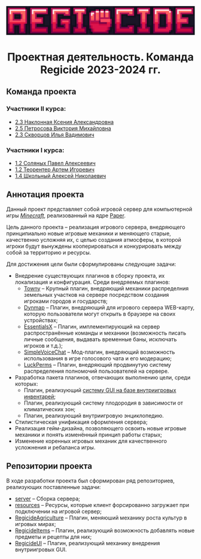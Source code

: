 <img src=".\logo-full-regicide.png" alt="Regicide logo">
<h1 align="center">Проектная деятельность. Команда Regicide 2023-2024 гг.</h1>



## Команда проекта

### Участники II курса:
- [2.3 Наклонная Ксения Александровна](//web.telegram.org/k/#@naklonnaya_17 "Графическое оформление проекта")
- [2.5 Петросова Виктория Михайловна](//web.telegram.org/k/#@plzkmn "Конфигурация сервера и плагинов")
- [2.3 Скворцов Илья Вадимович](//web.telegram.org/k/#@Sebas_Ari "Разработка плагинов")

### Участники I курса:
- [1.2 Соляных Павел Алексеевич](//web.telegram.org/k/#@sadynofear "Разработка плагинов")
- [1.2 Теорентер Артем Игоревич](//web.telegram.org/k/#@Ignus_Nilsen "Тимлид. Разработка плагинов")
- [1.4 Школьный Алексей Николаевич](//web.telegram.org/k/#@pharaoff1996 "Конфигурация сервера и плагинов")
</details>

## Аннотация проекта

Данный проект представляет собой игровой сервер для компьютерной игры <a href="//ru.wikipedia.org/wiki/Minecraft">_Minecraft_</a>, реализованный на ядре <a href="//papermc.io/">Paper</a>.

Цель данного проекта – реализация игрового сервера, внедряющего принципиально новые игровые механики и меняющего старые, качественно усложняя их, с целью создания атмосферы, в которой игроки будут вынуждены кооперироваться и конкурировать между собой за территорию и ресурсы.

Для достижения цели были сформулированы следующие задачи:
<ul>
   <li>Внедрение существующих плагинов в сборку проекта, их локализация и конфигурация. Среди внедряемых плагинов:
    <ul>
     <li><a href="//github.com/TownyAdvanced/Towny">Towny</a> – Крупный плагин, внедряющий механики распределния земельных участков на сервере посредством создания игроками городов и государств;</li>
     <li><a href="//spigotmc.org/resources/dynmap%C2%AE.274/">Dynmap</a> – Плагин, внедряющий для игрового сервера WEB-карту, которую пользователи могут открыть в браузере на своих устройствах;</li>
     <li><a href="//essentialsx.net/">EssentialsX</a> – Плагин, имплементирующий на сервер распространённые команды и механики (возможность писать личные сообщения, выдавать временные баны, исключать игроков и т.д.);</li>
     <li><a href="//spigotmc.org/resources/simple-voice-chat.93738/">SimpleVoiceChat</a> – Мод-плагин, внедряющий возможность использования в игре голосового чата и его модерацию;</li>
     <li><a href="//luckperms.net/">LuckPerms</a> – Плагин, внедряющий продвинутую систему распределения полномочий пользователей на сервере.</li>
    </ul>
   </li>
   <li>Разработка пакета плагинов, отвечающих выполнению цели, среди которых:
    <ul>
     <li>Плагин, реализующий <a href="//spigotmc.org/wiki/creating-a-gui-inventory/">систему GUI на базе внутриигровых инвентарей</a>;</li>
     <li>Плагин, реализующий систему плодородия в зависимости от климатических зон;</li>
     <li>Плагин, реализующий внутриигровую энциклопедию.</li>
    </ul>
   </li>
   <li>Стилистическая унификация оформления сервера;</li>
   <li>Реализация гейм-дизайна, позволяющего освоить новые игровые механики и понять изменённый принцип работы старых;</li>
   <li>Изменение коренных игровых механик для качественного усложнения и ребаланса игры.</li> 
</ul>

## Репозитории проекта
В ходе разработки проекта был сформирован ряд репозиториев, реализующих поставленные задачи:
<ul>
  <li><a href="https://github.com/Regicide-org/server">server</a> – Сборка сервера;</li>
  <li><a href="https://github.com/Regicide-org/resources">resources</a> – Ресурсы, которые клиент форсированно загружает при подключении на игровой сервер;</li>
  <li><a href="https://github.com/Regicide-org/RegicideAgriculture">RegicideAgriculture</a> – Плагин, меняюший механику роста культур в игровых мирах;</li>
  <li><a href="https://github.com/Regicide-org/RegicideItems">RegicideItems</a> – Плагин, реализующий возможность добавлять новые предметы и рецепты для них;</li>
  <li><a href="https://github.com/Regicide-org/RegicideUI">RegicideUI</a> – Плагин, реализующий механику внедрения внутриигровых GUI.</li>
</ul>
